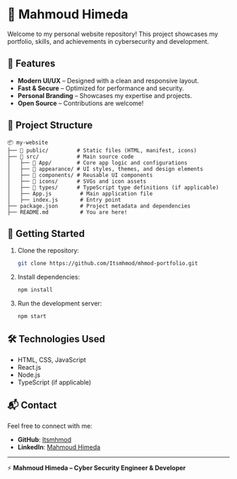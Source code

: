 # 🚀 Mahmoud Himeda

Welcome to my personal website repository! This project showcases my portfolio, skills, and achievements in cybersecurity and development.

## 🌟 Features
- **Modern UI/UX** – Designed with a clean and responsive layout.
- **Fast & Secure** – Optimized for performance and security.
- **Personal Branding** – Showcases my expertise and projects.
- **Open Source** – Contributions are welcome!

## 📂 Project Structure
```
📦 my-website
├── 📂 public/         # Static files (HTML, manifest, icons)
├── 📂 src/            # Main source code
│   ├── 📂 App/        # Core app logic and configurations
│   ├── 📂 appearance/ # UI styles, themes, and design elements
│   ├── 📂 components/ # Reusable UI components
│   ├── 📂 icons/      # SVGs and icon assets
│   ├── 📂 types/      # TypeScript type definitions (if applicable)
│   ├── App.js         # Main application file
│   ├── index.js       # Entry point
├── package.json       # Project metadata and dependencies
├── README.md          # You are here!
```

## 🚀 Getting Started
1. Clone the repository:
   ```bash
   git clone https://github.com/Itsmhmod/mhmod-portfolio.git
   ```
2. Install dependencies:
   ```bash
   npm install
   ```
3. Run the development server:
   ```bash
   npm start
   ```

## 🛠️ Technologies Used
- HTML, CSS, JavaScript
- React.js
- Node.js
- TypeScript (if applicable)

## 📬 Contact
Feel free to connect with me:
- **GitHub**: [Itsmhmod](https://github.com/Itsmhmod)
- **LinkedIn**: [Mahmoud Himeda](https://www.linkedin.com/in/its-mhmod)

---
⚡ **Mahmoud Himeda – Cyber Security Engineer & Developer**

